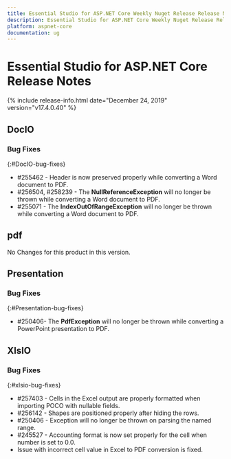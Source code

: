 ```yaml
---
title: Essential Studio for ASP.NET Core Weekly Nuget Release Release Notes  
description: Essential Studio for ASP.NET Core Weekly Nuget Release Release Notes  
platform: aspnet-core
documentation: ug
---
```


# Essential Studio for ASP.NET Core  Release Notes  

{% include release-info.html date="December 24, 2019"  version="v17.4.0.40" %} 






## DocIO

### Bug Fixes
{:#DocIO-bug-fixes}

* \#255462 - Header is now preserved properly while converting a Word document to PDF.
* \#256504, \#258239 - The **NullReferenceException** will no longer be thrown while converting a Word document to PDF.
* \#255071 - The **IndexOutOfRangeException** will no longer be thrown while converting a Word document to PDF.

## pdf

No Changes for this product in this version.

[//]: # "Delete the contents of this file while new content is added."

## Presentation

### Bug Fixes
{:#Presentation-bug-fixes}

* \#250406- The **PdfException** will no longer be thrown while converting a PowerPoint presentation to PDF.

## XlsIO

### Bug Fixes
{:#xlsio-bug-fixes}

* \#257403 - Cells in the Excel output are properly formatted when importing POCO with nullable fields.
* \#256142 - Shapes are positioned properly after hiding the rows.
* \#250406 - Exception will no longer be thrown on parsing the named range.
* \#245527 - Accounting format is now set properly for the cell when number is set to 0.0.
* Issue with incorrect cell value in Excel to PDF conversion is fixed.

